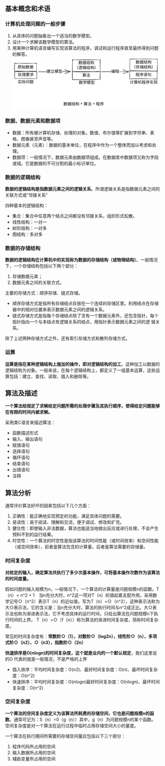## 基本概念和术语

### 计算机处理问题的一般步骤

1. 从具体的问题抽象出一个适当的数学模型。 
2. 设计一个求解该数学模型的算法。
3. 用某种计算机语言编写实现该算法的程序，调试和运行程序直至最终得到问题的解答。
![](../_media/Drawing%202023-01-29%2020.15.59.excalidraw.svg)

### 数据、数据元素和数据项

- 数据：所有被计算机存储、处理的对象。数值、布尔值等扩展到字符串、表格、图像甚至声音等。 
- 数据元素（元素）：数据的基本单位，在程序中作为一个整体而加以考虑和处理。
- 数据项：一般情况下，数据元素由数据项组成。在数据库中数据项又称为字段或域。它是数据的不可分割的最小标识单位。

### 数据的逻辑结构

**数据的逻辑结构是指数据元素之间的逻辑关系**。所谓逻辑关系是指数据元素之间的关联方式或“邻接关系”

四种基本的逻辑结构：  
- 集合：集合中任意两个结点之间都没有邻接关系，组织形式松散。  
- 线性结构：一对一  
- 树形结构：一对多  
- 图结构：多对多

### 数据的存储结构

**数据的逻辑结构在计算机中的实现称为数据的存储结构（或物理结构）**。一般情况下，一个存储结构包括以下两个部分：

1. 存储数据元素；  
2. 数据元素之间的关联方式。  

主要的存储方式：顺序存储、链式存储。
- 顺序存储方式是指所有存储结点存放在一个连续的存储区里。利用结点在存储器中的相对位置来表示数据元素之间的逻辑关系。
- 链式存储方式是指每个存储结点除了含有一个数据元素外，还包含指针，每个指针指向一个与本结点有逻辑关系的结点，用指针表示数据元素之间的逻 辑关系。

除了上述两种存储方式之外，还有索引存储方式和散列存储方式。

### 运算

**运算是指在某种逻辑结构上施加的操作，即对逻辑结构的加工**。这种加工以数据的逻辑结构为对象。一般来说，在每个逻辑结构上，都定义了一组基本运算，这些运算包括：建立、查找、读取、插入和删除等。

## 算法及描述

**一个算法给规定了求解给定问题所需的处理步骤及其执行顺序，使得给定问题能够在有限的时间内被求解。**

采用类C语言来描述算法：

- 函数描述形式
- 输入、输出语句  
- 赋值语句
- 选择语句
- 循环语句
- 结束语句
- 出错语句
- 注释

## 算法分析

通常评价算法好坏的因素包括以下几个方面：  
1. 正确性：能正确地实现预定的功能，满足具体问题的需要。  
2. 易读性：易于阅读、理解和交流，便于调试、修改和扩充。  
3. 健壮性：即使输入非法数据，算法也能适当地做出反应或进行处理，不会产生预料不到的运行结果。  
4. 时空性：一个算法的时空性是指该算法的时间性能（或时间效率）和空间性能（或空间效率），前者是算法包含的计算量，后者是算法需要的存储量。

### 时间复杂度

**对给定的输入，确定算法共执行了多少次基本操作，可将基本操作次数作为该算法的时间度量。**  

假如问题的输入规模为n，—般情况下，一个算法的计算量是问题规模n的函数。T（n）= n^2 + 1　当n充分大时，n^2这一项对T（n）的值起着支配作用，采用数学记号Ｏ（n^2）表示T（n）的近似值，写为T（n）=Ｏ（n^2），这种表示法称为大Ｏ表示法，它的含义是：当n充分大时，算法的执行时间与n^2成正比。大Ｏ表示法也称为渐进表示法，它不考虑具体的运行时间，只给出算法在问题规模n下执行时间的上界。 T（n）=Ｏ（f（n））称为算法的渐进时间复杂度，简称时间复杂度。  

常见的时间复杂度有：**常数阶Ｏ（1），对数阶Ｏ（log2n），线性阶Ｏ（n），多项式阶Ｏ（n2）、Ｏ（n3），指数阶Ｏ（2n）**  

**快速排序是O(nlogn)的时间复杂度，这个就是业内的一个默认规定**，我们这里说的O 代表的就是一般情况，不是严格的上界

- 插入排序：平均时间复杂度：O(n2)、最好时间复杂度：O(n)、最坏时间复杂度：O(n^2)
- 快速排序：平均时间复杂度：O(nlogn)最好时间复杂度：O(nlogn)、最坏时间复杂度：O(n^2)

### 空间复杂度

**一个算法的空间复杂度定义为该算法所耗费的存储空间，它也是问题规模n的函数**。通常可记为：S（n）=0（g（n））其中，g（n）为问题规模n的某个函数。空间复杂度是对一个算法在运行过程中临时占用存储空间大小的量度。 

一个算法在执行期间所需要的存储空间量应包括以下三个部分：  
1. 程序代码所占用的空间  
2. 输入数据所占用的空间  
3. 辅助变量所占用的空间
